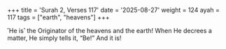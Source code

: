 +++
title = 'Surah 2, Verses 117'
date = '2025-08-27'
weight = 124
ayah = 117
tags = ["earth", "heavens"]
+++

˹He is˺ the Originator of the heavens and the earth! When He decrees a matter, He simply tells it, “Be!” And it is!